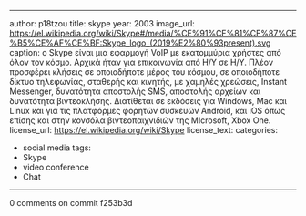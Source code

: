 
---
author: p18tzou
title: skype
year: 2003
image_url: https://el.wikipedia.org/wiki/Skype#/media/%CE%91%CF%81%CF%87%CE%B5%CE%AF%CE%BF:Skype_logo_(2019%E2%80%93present).svg
caption: ο Skype είναι μια εφαρμογή VoIP με εκατομμύρια χρήστες από όλον τον κόσμο. Αρχικά ήταν για επικοινωνία από Η/Υ σε Η/Υ. Πλέον προσφέρει κλήσεις σε οποιοδήποτε μέρος του κόσμου, σε οποιοδήποτε δίκτυο τηλεφωνίας, σταθερής και κινητής, με χαμηλές χρεώσεις, Instant Messenger, δυνατότητα αποστολής SMS, αποστολής αρχείων και δυνατότητα βιντεοκλήσης. Διατίθεται σε εκδόσεις για Windows, Mac και Linux και για τις πλατφόρμες φορητών συσκευών Android, και iOS όπως επίσης και στην κονσόλα βιντεοπαιχνιδιών της MIcrosoft, Xbox One.
license_url: https://el.wikipedia.org/wiki/Skype
license_text: 
categories:
  - social media 
tags:
  - Skype
  - video conference
  - Chat 
---
0 comments on commit f253b3d

